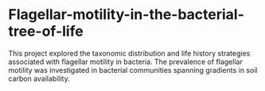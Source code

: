 # Flagellar-motility-in-the-bacterial-tree-of-life
This project explored the taxonomic distribution and life history strategies associated with flagellar motility in bacteria. The prevalence of flagellar motility was investigated in bacterial communities spanning gradients in soil carbon availability.
